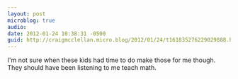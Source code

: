 ```yaml
---
layout: post
microblog: true
audio: 
date: 2012-01-24 10:38:31 -0500
guid: http://craigmcclellan.micro.blog/2012/01/24/t161835276229029888.html
---
```

I'm not sure when these kids had time to do make those for me though. They should have been listening to me teach math.
